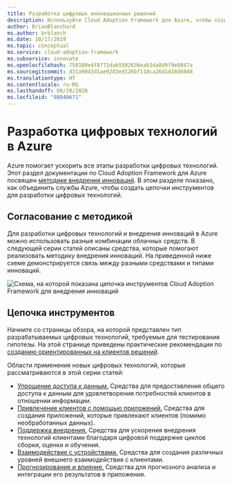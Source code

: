 ```yaml
---
title: Разработка цифровых инновационных решений
description: Используйте Cloud Adoption Framework для Azure, чтобы создать методологию внедрения инноваций и цепочку инструментов для разработки новых цифровых технологий.
author: BrianBlanchard
ms.author: brblanch
ms.date: 10/17/2019
ms.topic: conceptual
ms.service: cloud-adoption-framework
ms.subservice: innovate
ms.openlocfilehash: 758180e4f8771dab5502636eab3da8d9f9e0847a
ms.sourcegitcommit: d31a9043d1ae9283ed126bf118ca26d1d18d6948
ms.translationtype: HT
ms.contentlocale: ru-RU
ms.lasthandoff: 08/10/2020
ms.locfileid: "88040671"
---
```

# <a name="develop-digital-inventions-in-azure"></a>Разработка цифровых технологий в Azure

Azure помогает ускорить все этапы разработки цифровых технологий. Этот раздел документации по Cloud Adoption Framework для Azure посвящен [методике внедрения инноваций](../considerations/index.md). В этом разделе показано, как объединить службы Azure, чтобы создать цепочки инструментов для разработки цифровых технологий.

## <a name="alignment-to-the-methodology"></a>Согласование с методикой

Для разработки цифровых технологий и внедрения инноваций в Azure можно использовать разные комбинации облачных средств. В следующей серии статей описаны средства, которые помогают реализовать методику внедрения инноваций. На приведенной ниже схеме демонстрируется связь между разными средствами и типами инноваций.

![Схема, на которой показана цепочка инструментов Cloud Adoption Framework для внедрения инноваций](../../_images/innovate/innovate-toolchain.png)

## <a name="toolchain"></a>Цепочка инструментов

Начните со страницы обзора, на которой представлен тип разрабатываемых цифровых технологий, требуемые для тестирования гипотезы. На этой странице приведены практические рекомендации по [созданию ориентированных на клиентов решений](../considerations/build.md).

Области применения новых цифровых технологий, которые рассматриваются в этой серии статей:

- [Упрощение доступа к данным.](./data.md) Средства для предоставления общего доступа к данным для удовлетворения потребностей клиентов в отношении информации.
- [Привлечение клиентов с помощью приложений.](./apps.md) Средства для создания приложений, которые привлекают клиентов (помимо необработанных данных).
- [Поддержка внедрения.](./ci-cd.md) Средства для ускорения внедрения технологий клиентами благодаря цифровой поддержке циклов сборки, оценки и обучения.
- [Взаимодействие с устройствами.](./devices.md) Средства для создания различных уровней внешнего взаимодействия с клиентами.
- [Прогнозирование и влияние.](./predict.md) Средства для прогнозного анализа и интеграции его результатов в приложения.
